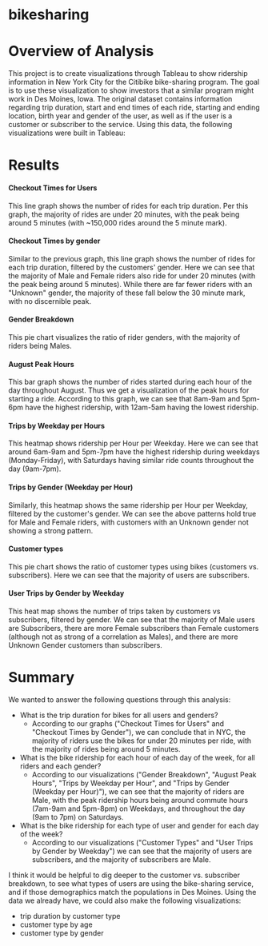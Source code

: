 # bikesharing

# Overview of Analysis
This project is to create visualizations through Tableau to show ridership information in New York City for the Citibike bike-sharing program. The goal is to use these visualization to show investors that a similar program might work in Des Moines, Iowa. The original dataset contains information regarding trip duration, start and end times of each ride, starting and ending location, birth year and gender of the user, as well as if the user is a customer or subscriber to the service. Using this data, the following visualizations were built in Tableau:


# Results
#### Checkout Times for Users

This line graph shows the number of rides for each trip duration. Per this graph, the majority of rides are under 20 minutes, with the peak being around 5 minutes (with ~150,000 rides around the 5 minute mark).

#### Checkout Times by gender

Similar to the previous graph, this line graph shows the number of rides for each trip duration, filtered by the customers' gender. Here we can see that the majority of Male and Female riders also ride for under 20 minutes (with the peak being around 5 minutes). While there are far fewer riders with an "Unknown" gender, the majority of these fall below the 30 minute mark, with no discernible peak.

#### Gender Breakdown

This pie chart visualizes the ratio of rider genders, with the majority of riders being Males.

#### August Peak Hours

This bar graph shows the number of rides started during each hour of the day throughout August. Thus we get a visualization of the peak hours for starting a ride. According to this graph, we can see that 8am-9am and 5pm-6pm have the highest ridership, with 12am-5am having the lowest ridership.

#### Trips by Weekday per Hours

This heatmap shows ridership per Hour per Weekday. Here we can see that around 6am-9am and 5pm-7pm have the highest ridership during weekdays (Monday-Friday), with Saturdays having similar ride counts throughout the day (9am-7pm).

#### Trips by Gender (Weekday per Hour)

Similarly, this heatmap shows the same ridership per Hour per Weekday, filtered by the customer's gender. We can see the above patterns hold true for Male and Female riders, with customers with an Unknown gender not showing a strong pattern.

#### Customer types

This pie chart shows the ratio of customer types using bikes (customers vs. subscribers). Here we can see that the majority of users are subscribers.

#### User Trips by Gender by Weekday

This heat map shows the number of trips taken by customers vs subscribers, filtered by gender. We can see that the majority of Male users are Subscribers, there are more Female subscribers than Female customers (although not as strong of a correlation as Males), and there are more Unknown Gender customers than subscribers.

# Summary

We wanted to answer the following questions through this analysis:
- What is the trip duration for bikes for all users and genders?
  - According to our graphs ("Checkout Times for Users" and "Checkout Times by Gender"), we can conclude that in NYC, the majority of riders use the bikes for under 20 minutes per ride, with the majority of rides being around 5 minutes.
- What is the bike ridership for each hour of each day of the week, for all riders and each gender?
  - According to our visualizations ("Gender Breakdown", "August Peak Hours", "Trips by Weekday per Hour", and "Trips by Gender (Weekday per Hour)"), we can see that the majority of riders are Male, with the peak ridership hours being around commute hours (7am-9am and 5pm-8pm) on Weekdays, and throughout the day (9am to 7pm) on Saturdays.
- What is the bike ridership for each type of user and gender for each day of the week?
  - According to our visualizations ("Customer Types" and "User Trips by Gender by Weekday") we can see that the majority of users are subscribers, and the majority of subscribers are Male.

I think it would be helpful to dig deeper to the customer vs. subscriber breakdown, to see what types of users are using the bike-sharing service, and if those demographics match the populations in Des Moines. Using the data we already have, we could also make the following visualizations:
- trip duration by customer type
- customer type by age
- customer type by gender
